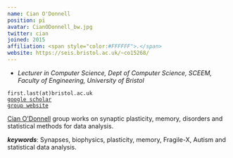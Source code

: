 ```yaml
---
name: Cian O'Donnell
position: pi
avatar: CianODonnell_bw.jpg
twitter: cian
joined: 2015
affiliation: <span style="color:#FFFFFF">.</span>
website: https://seis.bristol.ac.uk/~co15268/
---
```


- _Lecturer in Computer Science, Dept of Computer Science, SCEEM, Faculty of Engineering, University of Bristol_<br>

<i class="fa fa-envelope-o"></i> `first.last(at)bristol.ac.uk`<br>
<i class="fa fa-book"></i> <a href="https://scholar.google.co.uk/citations?user=KGKHB2QAAAAJ&hl=en">`google scholar`</a><br>
<i class="fa fa-link"></i> <a href="{{page.website}}">`group website`</a>

<!--**Office**<br>
Merchant Venturers Building<br>
Woodland Road<br>
Bristol, BS8 1UB, England, United Kingdom<br>-->

[Cian O'Donnell](https://seis.bristol.ac.uk/~co15268/) group works on synaptic plasticity, memory, disorders and statistical methods for data analysis.

***keywords***: Synapses, biophysics, plasticity, memory, Fragile-X, Autism and statistical data analysis.


